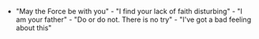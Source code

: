 - "May the Force be with you" - "I find your lack of faith disturbing" - "I am your father" - "Do or do not. There is no try" - "I've got a bad feeling about this"
